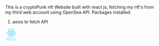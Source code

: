 This is a cryptoPunk nft Website built with react js, fetching my   nft's from my third web account  using OpenSea API. 
Packages installed:
1. axios to fetch API

 <img src="https://raw.githubusercontent.com/devicons/devicon/master/icons/react/react-original-wordmark.svg" alt="react" width="40" height="40"/> </a>

